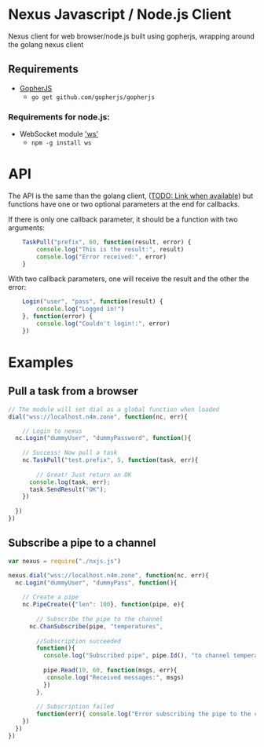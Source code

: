 Nexus Javascript / Node.js Client
=================================

Nexus client for web browser/node.js built using gopherjs, wrapping around the golang nexus client

## Requirements
  * [GopherJS](https://github.com/gopherjs/gopherjs)
    * ```go get github.com/gopherjs/gopherjs```
  
### Requirements for node.js:
  * WebSocket module ['ws'](https://github.com/websockets/ws)
    * ```npm -g install ws```
    

# API
The API is the same than the golang client, ([TODO: Link when available](#)) but functions have one or two optional parameters at the end for callbacks.

If there is only one callback parameter, it should be a function with two arguments:
```javascript
	TaskPull("prefix", 60, function(result, error) {
		console.log("This is the result:", result)
		console.log("Error received:", error)
	}
```

With two callback parameters, one will receive the result and the other the error:
```javascript
	Login("user", "pass", function(result) {
		console.log("Logged in!")
	}, function(error) {
		console.log("Couldn't login!:", error)
	})
```


# Examples

## Pull a task from a browser
```javascript
// The module will set dial as a global function when loaded
dial("wss://localhost.n4m.zone", function(nc, err){

	// Login to nexus
  nc.Login("dummyUser", "dummyPassword", function(){
  
  	// Success! Now pull a task
    nc.TaskPull("test.prefix", 5, function(task, err){
    
    	// Great! Just return an OK
      console.log(task, err);
      task.SendResult("OK");
    })
    
  })
})
```

## Subscribe a pipe to a channel

```javascript
var nexus = require("./nxjs.js")

nexus.dial("wss://localhost.n4m.zone", function(nc, err){
  nc.Login("dummyUser", "dummyPass", function(){
  
  	// Create a pipe
    nc.PipeCreate({"len": 100}, function(pipe, e){
    
    	// Subscribe the pipe to the channel
      nc.ChanSubscribe(pipe, "temperatures",
      
        //Subscription succeeded
        function(){
          console.log("Subscribed pipe", pipe.Id(), "to channel temperatures")
        
          pipe.Read(10, 60, function(msgs, err){
           console.log("Received messages:", msgs)
          })
        },
        
        // Subscription failed
        function(err){ console.log("Error subscribing the pipe to the channel:", err)})
    })
  })
})
```

  
